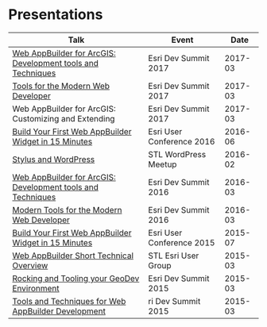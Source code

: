 # Presentations

| Talk  | Event | Date |
| ------------- | ------------- | ------------- |
| [Web AppBuilder for ArcGIS: Development tools and Techniques](https://github.com/gavinr/web-appbuilder-tools-techniques-dev-summit-2017)  | Esri Dev Summit 2017  | 2017-03 |
| [Tools for the Modern Web Developer](https://github.com/jpeterson/devsummit-2017-modern-tools)  | Esri Dev Summit 2017  | 2017-03 |
| Web AppBuilder for ArcGIS: Customizing and Extending  | Esri Dev Summit 2017  | 2017-03 |
| [Build Your First Web AppBuilder Widget in 15 Minutes](https://github.com/gavinr/presentations/tree/master/src/web-app-builder-build-your-first-widget-2016)  | Esri User Conference 2016  | 2016-06 |
| [Stylus and WordPress](http://gavinr.github.io/presentations/stylus-wordpress)  | STL WordPress Meetup  | 2016-02 |
| [Web AppBuilder for ArcGIS: Development tools and Techniques](https://github.com/gavinr/web-appbuilder-tools-techniques-dev-summit-2016)  | Esri Dev Summit 2016 | 2016-03 |
| [Modern Tools for the Modern Web Developer](https://github.com/jpeterson/devsummit-2016-modern-tools)  | Esri Dev Summit 2016  | 2016-03 |
| [Build Your First Web AppBuilder Widget in 15 Minutes](http://gavinr.github.io/presentations/web-app-builder-build-your-first-widget-2015/slides.pdf)  | Esri User Conference 2015  | 2015-07 |
|  [Web AppBuilder Short Technical Overview](http://gavinr.github.io/presentations/web-app-builder-short-overview/slides/)  | STL Esri User Group  | 2015-03 |
| [Rocking and Tooling your GeoDev Environment](http://jpeterson.github.io/devsummit-2015-geodev-environment)  | Esri Dev Summit 2015  | 2015-03 |
| [Tools and Techniques for Web AppBuilder Development](http://gavinr.github.io/web-appbuilder-tools-techniques-dev-summit-2015)  | ri Dev Summit 2015  | 2015-03 |
